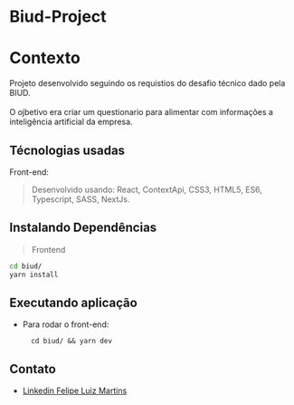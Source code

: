 # Biud-Project

# Contexto
Projeto desenvolvido seguindo os requistios do desafio técnico dado pela BIUD.
<br></br>
O ojbetivo era criar um questionario para alimentar com informações a inteligência artificial da empresa.

## Técnologias usadas

Front-end:
> Desenvolvido usando: React, ContextApi, CSS3, HTML5, ES6, Typescript, SASS, NextJs.

## Instalando Dependências
> Frontend
```bash
cd biud/
yarn install
``` 
## Executando aplicação
* Para rodar o front-end:

  ```
    cd biud/ && yarn dev
  ```

## Contato

- [Linkedin Felipe Luiz Martins](https://www.linkedin.com/in/felipe-luiz-martins/)
